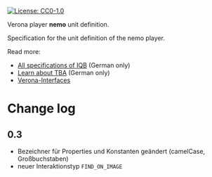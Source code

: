 [![License: CC0-1.0](https://img.shields.io/badge/License-CC0_1.0-lightgrey.svg)](http://creativecommons.org/publicdomain/zero/1.0/)

Verona player **nemo** unit definition.

Specification for the unit definition of the nemo player.

Read more:

* [All specifications of IQB](https://iqb-specifications.github.io/) (German only)
* [Learn about TBA](https://iqb-berlin.github.io/tba-info/) (German only)
* [Verona-Interfaces](https://verona-interfaces.github.io/)

# Change log

## 0.3

* Bezeichner für Properties und Konstanten geändert (camelCase, Großbuchstaben)
* neuer Interaktionstyp `FIND_ON_IMAGE`